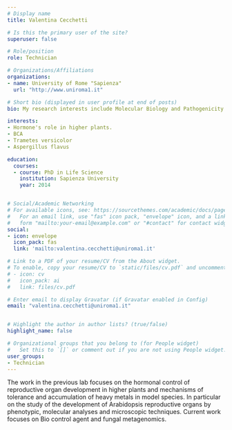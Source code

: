 ```yaml
---
# Display name
title: Valentina Cecchetti

# Is this the primary user of the site?
superuser: false

# Role/position
role: Technician

# Organizations/Affiliations
organizations:
- name: University of Rome "Sapienza" 
  url: "http://www.uniroma1.it"

# Short bio (displayed in user profile at end of posts)
bio: My research interests include Molecular Biology and Pathogenicity Tests.

interests:
- Hormone's role in higher plants.
- BCA
- Trametes versicolor
- Aspergillus flavus

education:
  courses:
  - course: PhD in Life Science
    institution: Sapienza University
    year: 2014


# Social/Academic Networking
# For available icons, see: https://sourcethemes.com/academic/docs/page-builder/#icons
#   For an email link, use "fas" icon pack, "envelope" icon, and a link in the
#   form "mailto:your-email@example.com" or "#contact" for contact widget.
social:
- icon: envelope
  icon_pack: fas
  link: 'mailto:valentina.cecchetti@uniroma1.it'

# Link to a PDF of your resume/CV from the About widget.
# To enable, copy your resume/CV to `static/files/cv.pdf` and uncomment the lines below.
# - icon: cv
#   icon_pack: ai
#   link: files/cv.pdf

# Enter email to display Gravatar (if Gravatar enabled in Config)
email: "valentina.cecchetti@uniroma1.it"


# Highlight the author in author lists? (true/false)
highlight_name: false

# Organizational groups that you belong to (for People widget)
#   Set this to `[]` or comment out if you are not using People widget.
user_groups:
- Technician
---
```


<link rel="stylesheet" href="https://cdn.jsdelivr.net/gh/jpswalsh/academicons@1/css/academicons.min.css">


The work in the previous lab focuses on the hormonal control of reproductive organ development in higher plants and mechanisms of tolerance and accumulation of heavy metals in model species.
In particular on the study of the development of Arabidopsis reproductive organs by phenotypic, molecular analyses and microscopic techniques.
Current work focuses on Bio control agent and fungal metagenomics. 
